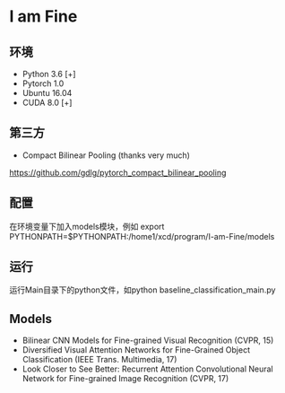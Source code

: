 # I am Fine

## 环境
* Python 3.6 [+]
* Pytorch 1.0
* Ubuntu 16.04
* CUDA 8.0 [+]

## 第三方
* Compact Bilinear Pooling (thanks very much)

https://github.com/gdlg/pytorch_compact_bilinear_pooling

## 配置
在环境变量下加入models模块，例如
export PYTHONPATH=$PYTHONPATH:/home1/xcd/program/I-am-Fine/models

## 运行
运行Main目录下的python文件，如python baseline_classification_main.py

## Models
* Bilinear CNN Models for Fine-grained Visual Recognition (CVPR, 15)
* Diversified Visual Attention Networks for Fine-Grained Object Classification (IEEE Trans. Multimedia, 17)
* Look Closer to See Better: Recurrent Attention Convolutional Neural Network for Fine-grained Image Recognition (CVPR, 17)

